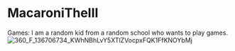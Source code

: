 # MacaroniTheIII
Games:
I am a random kid from a random school who wants to play games.
![360_F_136706734_KWhNBhLvY5XTlZVocpxFQK1FfKNOYbMj](https://github.com/user-attachments/assets/017a1d1a-c3d5-45f0-927c-717e961e9d0f)
